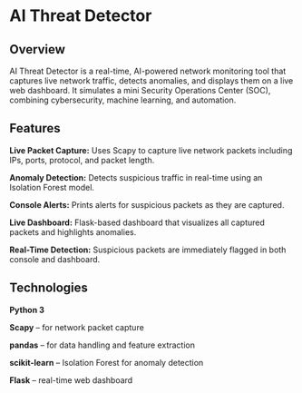 # AI Threat Detector



## Overview

AI Threat Detector is a real-time, AI-powered network monitoring tool that captures live network traffic, detects anomalies, and displays them on a live web dashboard. It simulates a mini Security Operations Center (SOC), combining cybersecurity, machine learning, and automation.


## Features

**Live Packet Capture:** Uses Scapy to capture live network packets including IPs, ports, protocol, and packet length.

**Anomaly Detection:** Detects suspicious traffic in real-time using an Isolation Forest model.

**Console Alerts:** Prints alerts for suspicious packets as they are captured.

**Live Dashboard:** Flask-based dashboard that visualizes all captured packets and highlights anomalies.

**Real-Time Detection:** Suspicious packets are immediately flagged in both console and dashboard.



## Technologies

**Python 3**

**Scapy** – for network packet capture

**pandas** – for data handling and feature extraction

**scikit-learn** – Isolation Forest for anomaly detection

**Flask** – real-time web dashboard











